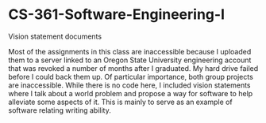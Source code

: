 # CS-361-Software-Engineering-I
Vision statement documents

Most of the assignments in this class are inaccessible because I uploaded them to a server linked to an Oregon State University engineering account that was revoked a number of months after I graduated. My hard drive failed before I could back them up. Of particular importance, both group projects are inaccessible. 
While there is no code here, I included vision statements where I talk about a world problem and propose a way for software to help alleviate some aspects of it. This is mainly to serve as an example of software relating writing ability. 
